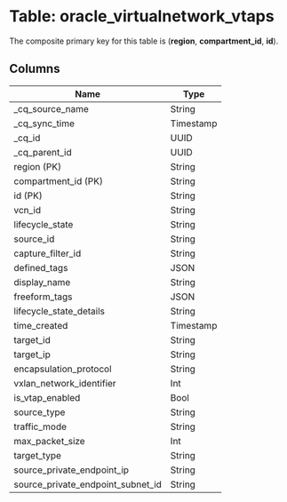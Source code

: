 # Table: oracle_virtualnetwork_vtaps

The composite primary key for this table is (**region**, **compartment_id**, **id**).

## Columns

| Name          | Type          |
| ------------- | ------------- |
|_cq_source_name|String|
|_cq_sync_time|Timestamp|
|_cq_id|UUID|
|_cq_parent_id|UUID|
|region (PK)|String|
|compartment_id (PK)|String|
|id (PK)|String|
|vcn_id|String|
|lifecycle_state|String|
|source_id|String|
|capture_filter_id|String|
|defined_tags|JSON|
|display_name|String|
|freeform_tags|JSON|
|lifecycle_state_details|String|
|time_created|Timestamp|
|target_id|String|
|target_ip|String|
|encapsulation_protocol|String|
|vxlan_network_identifier|Int|
|is_vtap_enabled|Bool|
|source_type|String|
|traffic_mode|String|
|max_packet_size|Int|
|target_type|String|
|source_private_endpoint_ip|String|
|source_private_endpoint_subnet_id|String|